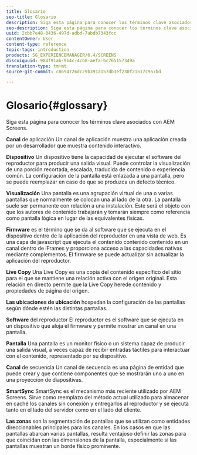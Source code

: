 ```yaml
---
title: Glosario
seo-title: Glosario
description: Siga esta página para conocer los términos clave asociados con AEM Screens.
seo-description: Siga esta página para conocer los términos clave asociados con AEM Screens.
uuid: 2cbb7e48-0436-497d-adbd-7abdb7343fcc
contentOwner: User
content-type: reference
topic-tags: introduction
products: SG_EXPERIENCEMANAGER/6.4/SCREENS
discoiquuid: 984f91ab-9b4c-4cb8-aefa-bc765157349a
translation-type: tm+mt
source-git-commit: c8694726dc29b391a157db3ef230f21517c957bd

---
```



# Glosario{#glossary}

Siga esta página para conocer los términos clave asociados con AEM Screens.

**Canal** de aplicación Un canal de aplicación muestra una aplicación creada por un desarrollador que muestra contenido interactivo.

**Dispositivo** Un dispositivo tiene la capacidad de ejecutar el software del reproductor para producir una salida visual. Puede controlar la visualización de una porción recortada, escalada, traducida de contenido o experiencia común. La configuración de la pantalla está enlazada a una pantalla, pero se puede reemplazar en caso de que se produzca un defecto técnico.

**Visualización** Una pantalla es una agrupación virtual de una o varias pantallas que normalmente se colocan una al lado de la otra. La pantalla suele ser permanente con relación a una instalación. Este será el objeto con que los autores de contenido trabajarán y tomarán siempre como referencia como pantalla lógica en lugar de las equivalentes físicas.

**Firmware** es el término que se da al software que se ejecuta en el dispositivo dentro de la aplicación del reproductor en una vista de web. Es una capa de javascript que ejecuta el contenido contenido contenido en un canal dentro de iFrames y proporciona acceso a las capacidades nativas mediante complementos. El firmware se puede actualizar sin actualizar la aplicación del reproductor.

**Live Copy** Una Live Copy es una copia del contenido específico del sitio para el que se mantiene una relación activa con el origen original. Esta relación en directo permite que la Live Copy herede contenido y propiedades de página del origen.

**Las ubicaciones de ubicación** hospedan la configuración de las pantallas según dónde estén las distintas pantallas.

**Software** del reproductor El reproductor es el software que se ejecuta en un dispositivo que aloja el firmware y permite mostrar un canal en una pantalla.

**Pantalla** Una pantalla es un monitor físico o un sistema capaz de producir una salida visual, a veces capaz de recibir entradas táctiles para interactuar con el contenido, representado por su dispositivo.

**Canal** de secuencia Un canal de secuencia es una página de entidad que puede crear y que contiene componentes que se mostrarán uno a uno en una proyección de diapositivas.

**SmartSync** SmartSync es el mecanismo más reciente utilizado por AEM Screens. Sirve como reemplazo del método actual utilizado para almacenar en caché los canales sin conexión y entregarlos al reproductor y se ejecuta tanto en el lado del servidor como en el lado del cliente.

**Las zonas** son la segmentación de pantallas que se utilizan como entidades direccionables principales para los canales. En los casos en que las pantallas abarcan varias pantallas, resulta ventajoso definir las zonas para que coincidan con las dimensiones de la pantalla, especialmente si las pantallas muestran un borde físico prominente.
